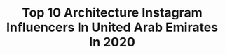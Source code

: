---
title: Top 10 Architecture Instagram Influencers In United Arab Emirates In 2020
description: >-
  Find top architecture Instagram influencers in United Arab Emirates in 2020. Most popular hashtags: #dubai #uae #photography #travel.
platform: Instagram
profiles:
  - username: "ahmad_kaddourah"
    fullname: >-
      AHMAD KADDOURAH | أحمد قدوره
    location: "United Arab Emirates"
    followers: 3333
    engagement: 462
    commentsToLikes: 0.107385
    id: ck8t9ctxznmkh0j7853p79zan
    verified: false
    hashtags: "#architecturalphotography, #buildingphotography, #lookingup, #artphoto"
  - username: "_mustafasyed_"
    fullname: >-
      Mustafa Syed | MSP
    location: "United Arab Emirates"
    followers: 17109
    engagement: 380
    commentsToLikes: 0.052358
    id: ck136y40v8twu0i19kaauuqz2
    verified: false
    hashtags: "#dubaitag, #instalike, #auto, #champagne"
  - username: "danyeidphotography"
    fullname: >-
      Dany Eid
    location: "United Arab Emirates"
    followers: 62430
    engagement: 181
    commentsToLikes: 0.020475
    id: ck13d4bwv3m550i1926wsydhh
    verified: false
    hashtags: "#epicsunset, #dronelife, #deathvalley, #cracks"
  - username: "safi_shadman"
    fullname: >-
      S H A D M A N   (شادماں صفی)
    location: "United Arab Emirates"
    followers: 8296
    engagement: 835
    commentsToLikes: 0.027449
    id: ck136ixr36pq90i19ea3ezt0k
    verified: false
    hashtags: "#newyear, #cathedral, #beautifuldestinations, #vessel"
  - username: "ra.visual"
    fullname: >-
      R.Azmi
    location: "United Arab Emirates"
    followers: 8059
    engagement: 1520
    commentsToLikes: 0.157198
    id: ck138nbm3h2jq0i19xwdicxmi
    verified: false
    hashtags: "#longexposure, #desert, #eclectric, #igcolor"
  - username: "motaz_assi"
    fullname: >-
      Assi ~ Dubai📍~ Photographer 📸
    location: "United Arab Emirates"
    followers: 9767
    engagement: 1547
    commentsToLikes: 0.066957
    id: ck8tatfd7szdy0j78xu3qeple
    verified: false
    hashtags: "#dream, #explore, #sunset, #burjkhalifa"
  - username: "rifle_psg1"
    fullname: >-
      
    location: "United Arab Emirates"
    followers: 2073
    engagement: 1633
    commentsToLikes: 0.100514
    id: ck5calupndnr70i11y2juvajt
    verified: false
    hashtags: "#ajman, #uae, #bahrain, #egypt"
  - username: "steviekahn"
    fullname: >-
      Stevie Kahn - Dubai
    location: "United Arab Emirates"
    followers: 36685
    engagement: 501
    commentsToLikes: 0.100063
    id: ck13cjqzu0oxj0i19l0et9gb1
    verified: false
    hashtags: "#london, #bestvacations, #colors, #cityscape"
  - username: "fafihelou"
    fullname: >-
      Fafi Helou
    location: "United Arab Emirates"
    followers: 9967
    engagement: 1334
    commentsToLikes: 0.042283
    id: ck6tyenky3a3x0j7125gqyki8
    verified: false
    hashtags: "#dubaiinstagram, #sunshine, #town, #photographyart"
  - username: "rawadrh"
    fullname: >-
      Rawad
    location: "United Arab Emirates"
    followers: 2449
    engagement: 2774
    commentsToLikes: 0.116593
    id: ck5hsqf6sx0ph0i116uosj8x4
    verified: false
    hashtags: "#beautifuldestinations, #amsterdamtrip, #likes, #aindubai"
---